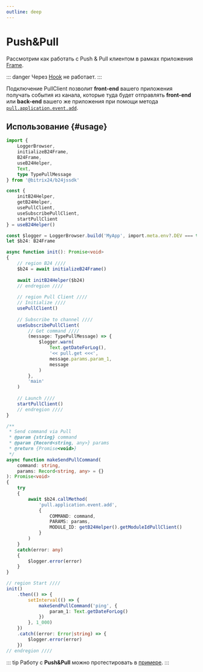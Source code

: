```yaml
---
outline: deep
---
```

# Push&Pull

Рассмотрим как работать с Push & Pull клиентом в рамках приложения [Frame](frame-index).

::: danger
Через [Hook](hook-index) не работает.
:::

Подключение PullClient позволит **front-end** вашего приложения получать события из канала, которые туда будет
отправлять **front-end** или **back-end** вашего же приложения при помощи
метода [`pull.application.event.add`](https://apidocs.bitrix24.com/api-reference/interactivity/push-and-pull/pull-application-event-add.html).

## Использование {#usage}
```ts
import {
	LoggerBrowser,
	initializeB24Frame,
	B24Frame,
	useB24Helper,
	Text,
	type TypePullMessage
} from '@bitrix24/b24jssdk'

const {
	initB24Helper,
	getB24Helper,
	usePullClient,
	useSubscribePullClient,
	startPullClient
} = useB24Helper()

const $logger = LoggerBrowser.build('MyApp', import.meta.env?.DEV === true)
let $b24: B24Frame

async function init(): Promise<void>
{
	// region B24 ////
	$b24 = await initializeB24Frame()
	
	await initB24Helper($b24)
	// endregion ////
	
	// region Pull Client ////
	// Initialize ////
	usePullClient()
	
	// Subscribe to channel ////
	useSubscribePullClient(
		// Get command ////
		(message: TypePullMessage) => {
			$logger.warn(
				Text.getDateForLog(),
				'<< pull.get <<<',
				message.params.param_1,
				message
			)
		},
		'main'
	)
	
	// Launch ////
	startPullClient()
	// endregion ////
}

/**
 * Send command via Pull
 * @param {string} command
 * @param {Record<string, any>} params
 * @return {Promise<void>}
 */
async function makeSendPullCommand(
	command: string,
	params: Record<string, any> = {}
): Promise<void>
{
	try
	{
		await $b24.callMethod(
			'pull.application.event.add',
			{
				COMMAND: command,
				PARAMS: params,
				MODULE_ID: getB24Helper().getModuleIdPullClient()
			}
		)
	}
	catch(error: any)
	{
		$logger.error(error)
	}
}

// region Start ////
init()
	.then(() => {
		setInterval(() => {
			makeSendPullCommand('ping', {
				param_1: Text.getDateForLog()
			})
		}, 1_000)
	})
	.catch((error: Error|string) => {
		$logger.error(error)
	})
// endregion ////
```

::: tip
Работу с **Push&Pull** можно протестировать в [примере](https://github.com/bitrix24/b24sdk-examples/blob/main/js/03-nuxt-frame/pages/index.client.vue).
:::